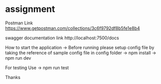 # assignment

Postman Link https://www.getpostman.com/collections/3c6f9792df8b5fe1e8b4

swagger documentation link
http://localhost:7500/docs


How to start the application
-> Before running please setup config file by taking the reference of sample config file in config folder
-> npm install
-> npm run dev

For testing Use
-> npm run test


Thanks
